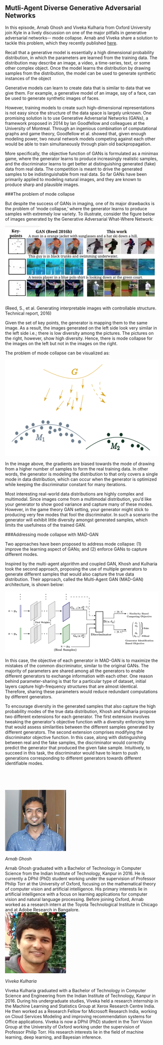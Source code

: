 ## Mutli-Agent Diverse Generative Adversarial Networks

In this episode, Arnab Ghosh and Viveka Kulharia from Oxford University join Kyle in a lively discussion on one of the major pitfalls in generative adversarial networks-- mode collapse. Arnab and Viveka share a solution to tackle this problem, which they recently published [here](https://arxiv.org/pdf/1704.02906.pdf).

Recall that a generative model is essentially a high dimensional probability distribution, in which the parameters are learned from the training data. The distribution may describe an image, a video, a time-series, text, or some other complex object. Once the model learns the distribution by drawing samples from the distribution, the model can be used to generate synthetic instances of the object

Generative models can learn to create data that is similar to data that we give them. For example, a generative model of an image, say of a face, can be used to generate synthetic images of faces. 

However, training models to create such high-dimensional representations is not easy since the structure of the data space is largely unknown. One promising solution is to use Generative Adversarial Networks (GANs), a framework proposed in 2014 by Ian Goodfellow and colleagues at the University of Montreal. Through an ingenious combination of computational graphs and game theory, Goodfellow et al. showed that, given enough modeling power, two neural network models competing against each other would be able to train simultaneously through plain old backpropagation. 

More specifically, the objective function of GANs is formulated as a minimax game, where the generator learns to produce increasingly realistic samples, and the discriminator learns to get better at distinguishing generated (fake) data from real data. The competition is meant to drive the generated samples to be indistinguishable from real data. So far GANs have been primarily applied to modeling natural images, and they are known to produce sharp and plausible images. 

###The problem of mode collapse

But despite the success of GANs in imaging, one of its major drawbacks is the problem of ‘mode collapse,’ where the generator learns to produce samples with extremely low variety. To illustrate, consider the figure below of images generated by the Generative Adversarial What-Where Network:

<img src="src-multi-agent-diverse-generative-adversarial-networks/fig1.png" />

(Reed, S., et al. Generating interpretable images with controllable structure. Technical report, 2016)

Given the set of key points, the generator is mapping them to the same image. As a result, the images generated on the left side look very similar in the left side i.e.; there is low diversity among the pictures. The pictures on the right, however, show high diversity. Hence, there is mode collapse for the images on the left but not in the images on the right. 

The problem of mode collapse can be visualized as: 

<img src="src-multi-agent-diverse-generative-adversarial-networks/fig2.png" />

In the image above, the gradients are biased towards the mode of drawing from a higher number of samples to form the real training data. In other words, the generator is modeling the distribution to that only covers a single mode in data distribution, which can occur when the generator is optimized while keeping the discriminator constant for many iterations.

Most interesting real-world data distributions are highly complex and multimodal.  Since images come from a multimodal distribution, you’d like your generator to show good variance and capture many of these modes. However, in the game theory GAN setting, your generator might stick to producing very few modes that fool the discriminator. In such a scenario the generator will exhibit little diversity amongst generated samples, which limits the usefulness of the trained GAN. 

###Addressing mode collapse with MAD-GAN

Two approaches have been proposed to address mode collapse: (1) improve the learning aspect of GANs; and (2) enforce GANs to capture different modes.

Inspired by the multi-agent algorithm and coupled GAN, Khosh and Kulharia took the second approach, proposing the use of multiple generators to generate different samples that would also capture the true data distribution.  Their approach, called the Multi-Agent GAN (MAD-GAN) architecture,  is shown below:

<img src="src-multi-agent-diverse-generative-adversarial-networks/fig3.png" />

In this case, the objective of each generator in MAD-GAN is to maximize the mistakes of the common discriminator, similar to the original GANs. The majority of parameters are shared among all the generators to enable different generators to exchange information with each other. One reason behind parameter-sharing is that for a particular type of dataset, initial layers capture high-frequency structures that are almost identical. Therefore, sharing these parameters would reduce redundant computations by different generators. 

To encourage diversity in the generated samples that also capture the high probability modes of the true data distribution, Khosh and Kulharia propose two different extensions for each generator. The first extension involves tweaking the generator's objective function with a diversity enforcing term that would assess similarities between the different samples generated by different generators. The second extension comprises modifying the discriminator objective function. In this case, along with distinguishing between real and the fake samples, the discriminator would correctly predict the generator that produced the given fake sample. Intuitively, to succeed in this task, the discriminator would have to learn to push generations corresponding to different generators towards different identifiable modes.



<br/><br/><br/>

<div class="row">
	<div class="col-xs-12 col-sm-3">
		<img alt="Arnab Ghosh" src="src-multi-agent-diverse-generative-adversarial-networks/arnab-ghosh.jpg" />
		<br/>
		<p><i>Arnab Ghosh</i></p>
	</div>
	<div class="col-xs-12 col-sm-9">
		Arnab Ghosh graduated with a Bachelor of Technology in Computer Science from the Indian Institute of Technology, Kanpur in 2016. He is currently a DPhil (PhD) student working under the supervision of  Professor Philip Torr at the University of Oxford, focusing on the mathematical theory of computer vision and artificial intelligence. His primary interests lie in artificial intelligence with a focus on learning applications for computer vision and natural language processing. Before joining Oxford, Arnab worked as a research intern at the Toyota Technological Institute in Chicago and at Adobe Research in Bangalore.
	</div>
</div>

<div class="row">
	<div class="col-xs-12 col-sm-3">
		<img alt="Viveka Kulharia" src="src-multi-agent-diverse-generative-adversarial-networks/viveka-kulharia.jpg" />
		<br/>
		<p><i>Viveka Kulharia</i></p>
	</div>
	<div class="col-xs-12 col-sm-9">
		Viveka Kulharia graduated with a Bachelor of Technology in Computer Science and Engineering from the Indian Institute of Technology, Kanpur in 2016. During his undergraduate studies, Viveka held a research internship in the Machine Learning and Statistics Group at Xerox Research Centre India. He then worked as a Research Fellow for Microsoft Research India, working on Cloud Services Modeling and improving recommendation systems for Office applications. Viveka is now a DPhil (PhD) student in the Torr Vision Group at the University of Oxford working under the supervision of Professor Philip Torr. His research interests lie in the field of machine learning, deep learning, and Bayesian inference.
	</div>
</div>

<div class="clear" />
